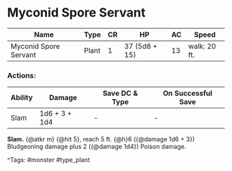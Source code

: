 # Myconid Spore Servant

| Name | Type | CR | HP | AC | Speed |
|------|------|----|----|----|-------|
| Myconid Spore Servant | Plant | 1 | 37 (5d8 + 15) | 13 | walk: 20 ft. |

### Actions:

| Ability | Damage | Save DC & Type | On Successful Save |
|---------|--------|----------------|--------------------|
| Slam | 1d6 + 3 + 1d4 | - | - |


**Slam.** {@atkr m} {@hit 5}, reach 5 ft. {@h}6 ({@damage 1d6 + 3}) Bludgeoning damage plus 2 ({@damage 1d4}) Poison damage.

^Tags: #monster #type_plant